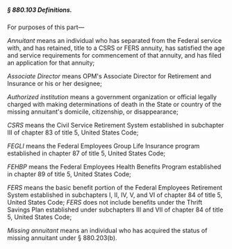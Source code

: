 ##### § 880.103 Definitions. #####

For purposes of this part—

*Annuitant* means an individual who has separated from the Federal service with, and has retained, title to a CSRS or FERS annuity, has satisfied the age and service requirements for commencement of that annuity, and has filed an application for that annuity;

*Associate Director* means OPM's Associate Director for Retirement and Insurance or his or her designee;

*Authorized institution* means a government organization or official legally charged with making determinations of death in the State or country of the missing annuitant's domicile, citizenship, or disappearance;

*CSRS* means the Civil Service Retirement System established in subchapter III of chapter 83 of title 5, United States Code;

*FEGLI* means the Federal Employees Group Life Insurance program established in chapter 87 of title 5, United States Code;

*FEHBP* means the Federal Employees Health Benefits Program established in chapter 89 of title 5, United States Code;

*FERS* means the basic benefit portion of the Federal Employees Retirement System established in subchapters I, II, IV, V, and VI of chapter 84 of title 5, United States Code; *FERS* does not include benefits under the Thrift Savings Plan established under subchapters III and VII of chapter 84 of title 5, United States Code;

*Missing annuitant* means an individual who has acquired the status of missing annuitant under § 880.203(b).